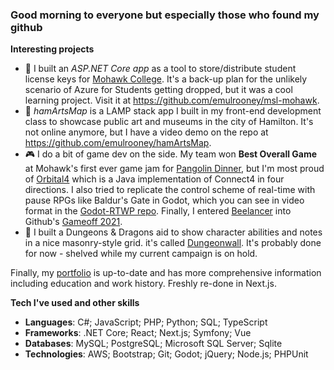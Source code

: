 ### Good morning to everyone but especially those who found my github

**Interesting projects**
* 🏫 I built an *ASP.NET Core app* as a tool to store/distribute student license keys for [Mohawk College](https://mohawkcollege.ca). It's a back-up plan for the unlikely scenario of Azure for Students getting dropped, but it was a cool learning project. Visit it at https://github.com/emulrooney/msl-mohawk.
* 🎨 *hamArtsMap* is a LAMP stack app I built in my front-end development class to showcase public art and museums in the city of Hamilton. It's not online anymore, but I have a video demo on the repo at https://github.com/emulrooney/hamArtsMap.
* 🎮 I do a bit of game dev on the side. My team won **Best Overall Game** at Mohawk's first ever game jam for [Pangolin Dinner](https://github.com/emulrooney/PangolinGameJam), but I'm most proud of [Orbital4](https://github.com/emulrooney/Orbital4) which is a Java implementation of Connect4 in four directions. I also tried to replicate the control scheme of real-time with pause RPGs like Baldur's Gate in Godot, which you can see in video format in the [Godot-RTWP repo](https://github.com/emulrooney/godot-RTWP). Finally, I entered [Beelancer](https://github.com/emulrooney/beelancer) into Github's [Gameoff 2021](https://itch.io/jam/game-off-2021).
* 🐲 I built a Dungeons & Dragons aid to show character abilities and notes in a nice masonry-style grid. it's called [Dungeonwall](https://github.com/emulrooney/dungeonwall). It's probably done for now - shelved while my current campaign is on hold. 

Finally, my [portfolio](https://evanmulrooney.dev) is up-to-date and has more comprehensive information including education and work history. Freshly re-done in Next.js.

**Tech I've used and other skills**
* **Languages**: C#; JavaScript; PHP; Python; SQL; TypeScript
* **Frameworks**: .NET Core; React; Next.js; Symfony; Vue
* **Databases**: MySQL; PostgreSQL; Microsoft SQL Server; Sqlite
* **Technologies**: AWS; Bootstrap; Git; Godot; jQuery; Node.js; PHPUnit
